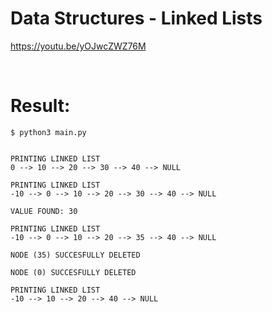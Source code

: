 # Data Structures - Linked Lists

https://youtu.be/yOJwcZWZ76M

<br>

# Result: 

```
$ python3 main.py


PRINTING LINKED LIST
0 --> 10 --> 20 --> 30 --> 40 --> NULL

PRINTING LINKED LIST
-10 --> 0 --> 10 --> 20 --> 30 --> 40 --> NULL

VALUE FOUND: 30

PRINTING LINKED LIST
-10 --> 0 --> 10 --> 20 --> 35 --> 40 --> NULL

NODE (35) SUCCESFULLY DELETED

NODE (0) SUCCESFULLY DELETED

PRINTING LINKED LIST
-10 --> 10 --> 20 --> 40 --> NULL
```

<br>

